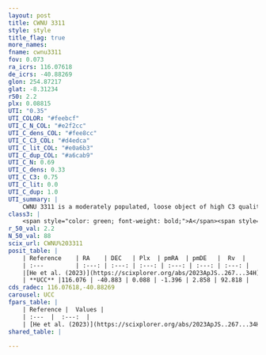 ```yaml
---
layout: post
title: CWNU 3311
style: style
title_flag: true
more_names: 
fname: cwnu3311
fov: 0.073
ra_icrs: 116.07618
de_icrs: -40.88269
glon: 254.87217
glat: -8.31234
r50: 2.2
plx: 0.08815
UTI: "0.35"
UTI_COLOR: "#feebcf"
UTI_C_N_COL: "#e2f2cc"
UTI_C_dens_COL: "#fee8cc"
UTI_C_C3_COL: "#d4edca"
UTI_C_lit_COL: "#e0a6b3"
UTI_C_dup_COL: "#a6cab9"
UTI_C_N: 0.69
UTI_C_dens: 0.33
UTI_C_C3: 0.75
UTI_C_lit: 0.0
UTI_C_dup: 1.0
UTI_summary: |
    CWNU 3311 is a moderately populated, loose object of high C3 quality. It was recently reported in the literature.
class3: |
    <span style="color: green; font-weight: bold;">A</span><span style="color: #FFC300; font-weight: bold;">B</span>
r_50_val: 2.2
N_50_val: 88
scix_url: CWNU%203311
posit_table: |
    | Reference    | RA    | DEC   | Plx  | pmRA  | pmDE   |  Rv  |
    | :---         | :---: | :---: | :---: | :---: | :---: | :---: |
    |[He et al. (2023)](https://scixplorer.org/abs/2023ApJS..267...34H) | 116.071 | -40.884 | 0.069 | -1.4 | 2.857 | 95.87 |
    | **UCC** |116.076 | -40.883 | 0.088 | -1.396 | 2.858 | 92.818 | 
cds_radec: 116.07618,-40.88269
carousel: UCC
fpars_table: |
    | Reference |  Values |
    | :---  |  :---:  |
    | [He et al. (2023)](https://scixplorer.org/abs/2023ApJS..267...34H) | `A0=1.05, m-M=14.65, logA=8.7` |
shared_table: |
    
---
```

